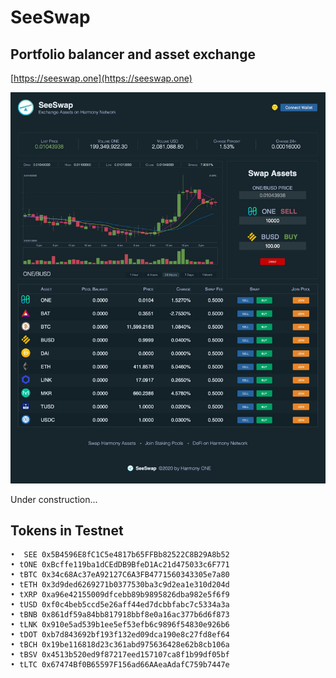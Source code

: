 # SeeSwap
## Portfolio balancer and asset exchange

[https://seeswap.one](https://seeswap.one)

![Screenshot1](media/seeswap.jpg)

Under construction...

## Tokens in Testnet

```
•  SEE 0x5B4596E8fC1C5e4817b65FFBb82522C8B29A8b52
• tONE 0xBcffe119ba1dCEdDB9BfeD1Ac21d475033c6F771
• tBTC 0x34c68Ac37eA92127C6A3FB4771560343305e7a80
• tETH 0x3d9ded6269271b0377530ba3c9d2ea1e310d204d
• tXRP 0xa96e42155009dfcebb89b9895826dba982e5f6f9
• tUSD 0xf0c4beb5ccd5e26aff44ed7dcbbfabc7c5334a3a
• tBNB 0x861df59a84bb817918bbf8e0a16ac377b6d6f873
• tLNK 0x910e5ad539b1ee5ef53efb6c9896f54830e926b6
• tDOT 0xb7d843692bf193f132ed09dca190e8c27fd8ef64
• tBCH 0x19be116818d23c361abd975636428e62b8cb106a
• tBSV 0x4513b520ed9f87217eed157107ca8f1b99df05bf
• tLTC 0x67474Bf0B65597F156ad66AAeaAdafC759b7447e
```